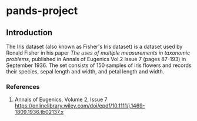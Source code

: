 # pands-project

## Introduction

The Iris dataset (also known as Fisher's Iris dataset) is a dataset used by Ronald Fisher in his paper *The uses of multiple measurements in taxonomic problems*, published in Annals of Eugenics Vol.2 Issue 7 (pages 87-193) in September 1936. The set consists of 150 samples of iris flowers and records their species, sepal length and width, and petal length and width.

### References

1. Annals of Eugenics, Volume 2, Issue 7 https://onlinelibrary.wiley.com/doi/epdf/10.1111/j.1469-1809.1936.tb02137.x
